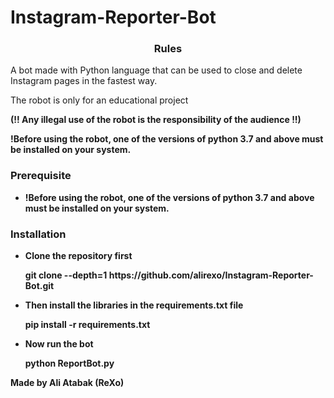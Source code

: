 # Instagram-Reporter-Bot
<h3><p align="center">Rules</p></h3>

A bot made with Python language that can be used to close and delete Instagram pages in the fastest way.

The robot is only for an educational project

<b>(!! Any illegal use of the robot is the responsibility of the audience !!)<b>

!Before using the robot, one of the versions of python 3.7 and above must be installed on your system.


  
  
<h3><p align="left">Prerequisite</p></h3>
  
- !Before using the robot, one of the versions of python 3.7 and above must be installed on your system.
 

  
<h3><p align="left">Installation</p></h3>

- Clone the repository first 
   
    <p>git clone --depth=1 https://github.com/alirexo/Instagram-Reporter-Bot.git</p>
 
  
 - Then install the libraries in the requirements.txt file
  
    <p>pip install -r requirements.txt</p>
  
  
 - Now run the bot
  
    <p>python ReportBot.py</p>

  
  <b>Made by Ali Atabak (ReXo)</b>
